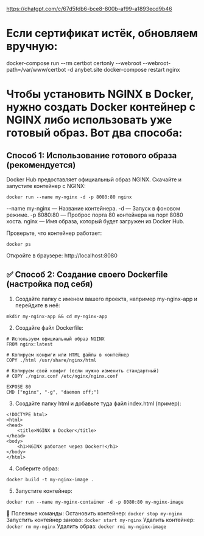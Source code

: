 https://chatgpt.com/c/67d5fdb6-bce8-800b-af99-a1893ecd9b46

# Если сертификат истёк, обновляем вручную:
docker-compose run --rm certbot certonly --webroot --webroot-path=/var/www/certbot -d anybet.site
docker-compose restart nginx

# Чтобы установить NGINX в Docker, нужно создать Docker контейнер с NGINX либо использовать уже готовый образ. Вот два способа:

##  Способ 1: Использование готового образа (рекомендуется)
Docker Hub предоставляет официальный образ NGINX.
Скачайте и запустите контейнер с NGINX:
```
docker run --name my-nginx -d -p 8080:80 nginx
```
--name my-nginx — Название контейнера.
-d — Запуск в фоновом режиме.
-p 8080:80 — Проброс порта 80 контейнера на порт 8080 хоста.
nginx — Имя образа, который будет загружен из Docker Hub.

Проверьте, что контейнер работает:
```
docker ps
```
Откройте в браузере: http://localhost:8080

## ✅ Способ 2: Создание своего Dockerfile (настройка под себя)
1. Создайте папку с именем вашего проекта, например my-nginx-app и перейдите в неё:
```
mkdir my-nginx-app && cd my-nginx-app
```

2. Создайте файл Dockerfile:
```
# Используем официальный образ NGINX
FROM nginx:latest

# Копируем конфиги или HTML файлы в контейнер
COPY ./html /usr/share/nginx/html

# Копируем свой конфиг (если нужно изменить стандартный)
# COPY ./nginx.conf /etc/nginx/nginx.conf

EXPOSE 80
CMD ["nginx", "-g", "daemon off;"]
```

3. Создайте папку html и добавьте туда файл index.html (пример):
```
<!DOCTYPE html>
<html>
<head>
    <title>NGINX в Docker</title>
</head>
<body>
    <h1>NGINX работает через Docker!</h1>
</body>
</html>
```

4. Соберите образ:
```
docker build -t my-nginx-image .
```

5. Запустите контейнер:
```
docker run --name my-nginx-container -d -p 8080:80 my-nginx-image
```

📌 Полезные команды:
Остановить контейнер: ``` docker stop my-nginx ```
Запустить контейнер заново: ``` docker start my-nginx ```
Удалить контейнер: ``` docker rm my-nginx ```
Удалить образ: ``` docker rmi my-nginx-image ```
